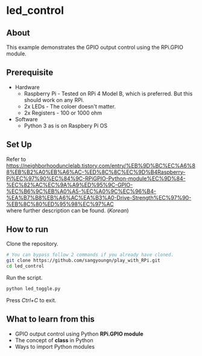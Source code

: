 # led_control

## About
This example demonstrates the GPIO output control using the RPi.GPIO module.

## Prerequisite
* Hardware
    * Raspberry Pi - Tested on RPi 4 Model B, which is preferred. But this should work on any RPi.
    * 2x LEDs - The coloer doesn't matter.
    * 2x Registers - 100 or 1000 ohm
* Software
    * Python 3 as is on Raspbery Pi OS

## Set Up
Refer to<br /> https://neighborhoodunclelab.tistory.com/entry/%EB%9D%BC%EC%A6%88%EB%B2%A0%EB%A6%AC-%ED%8C%8C%EC%9D%B4Raspberry-Pi%EC%97%90%EC%84%9C-RPiGPIO-Python-module%EC%9D%84-%EC%82%AC%EC%9A%A9%ED%95%9C-GPIO-%EC%B6%9C%EB%A0%A5-%EC%A0%9C%EC%96%B4-%EA%B7%B8%EB%A6%AC%EA%B3%A0-Drive-Strength%EC%97%90-%EB%8C%80%ED%95%98%EC%97%AC <br />where further description can be found. (*Korean*)

## How to run
Clone the repository.
```bash
# You can bypass follow 2 commands if you already have cloned.
git clone https://github.com/sangyoungn/play_with_RPi.git
cd led_control
```
Run the script.
```bash
python led_toggle.py
```
Press *Ctrl+C* to exit.

## What to learn from this
* GPIO output control using Python **RPi.GPIO module**
* The concept of **class** in Python
* Ways to import Python modules
